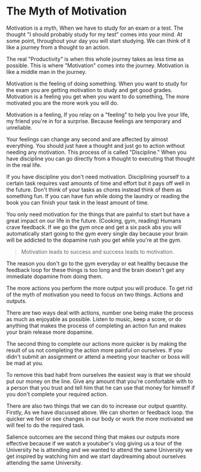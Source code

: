 # The Myth of Motivation
Motivation is a myth, When we have to study for an exam or a test. The thought "I should probably study for my test" comes into your mind. At some point, throughout your day you will start studying. We can think of it like a journey from a thought to an action.

The real "Productivity" is when this whole journey takes as less time as possible. This is where "Motivation" comes into the journey. Motivation is like a middle man in the journey. 

Motivation is the feeling of doing something. When you want to study for the exam you are getting motivation to study and get good grades. Motivation is a feeling you get when you want to do something, The more motivated you are the more work you will do.

Motivation is a feeling, If you relay on a "feeling" to help you live your life, my friend you're in for a surprise. Because feelings are temporary and unreliable. 

Your feelings can change any second and are affected by almost everything. You should just have a thought and just go to action without needing any motivation. This process of is called "Discipline." When you have discipline you can go directly from a thought to executing that thought in the real life.

If you have discipline you don't need motivation. Disciplining yourself to a certain task requires vast amounts of time and effort but it pays off well in the future. Don't think of your tasks as chores instead think of them as something fun. If you can have fun while doing the laundry or reading the book you can finish your task in the least amount of time.

You only need motivation for the things that are painful to start but have a great impact on our life in the future. (Cooking, gym, reading) Humans crave feedback. If we go the gym once and get a six pack abs you will automatically start going to the gym every single day because your brain will be addicted to the dopamine rush you get while you're at the gym.

> Motivation leads to success and success leads to motivation.

The reason you don't go to the gym everyday or eat healthy because the feedback loop for these things is too long and the brain doesn't get any immediate dopamine from doing them.

The more actions you perform the more output you will produce. To get rid of the myth of motivation you need to focus on two things. Actions and outputs.

There are two ways deal with actions, number one being make the process as much as enjoyable as possible. Listen to music, keep a score, or do anything that makes the process of completing an action fun and makes your brain release more dopamine.

The second thing to complete our actions more quicker is by making the result of us not completing the action more painful on ourselves. If you didn't submit an assignment or attend a meeting your teacher or boss will be mad at you.

To remove this bad habit from ourselves the easiest way is that we should put our money on the line. Give any amount that you're comfortable with to a person that you trust and tell him that he can use that money for himself if you don't complete your required action.

There are also two things that we can do to increase our output quantity. Firstly, As we have discussed above. We can shorten or feedback loop. the quicker we feel or see changes in our body or work the more motivated we will feel to do the required task.

Salience outcomes are the second thing that makes our outputs more effective because if we watch a youtuber's vlog giving us a tour of the University he is attending and we wanted to attend the same University we get inspired by watching him and we start daydreaming about ourselves attending the same University. 
